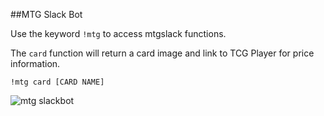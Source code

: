 ##MTG Slack Bot

Use the keyword `!mtg` to access mtgslack functions.

The `card` function will return a card image and link to TCG Player for price information.
```
!mtg card [CARD NAME]
```

![mtg slackbot](https://photos-5.dropbox.com/t/2/AACjn5rxQJuuTnYsCTadnUblYyWUCNt4YcVXM-zwZ4nABQ/12/24035721/png/32x32/1/_/1/2/Screenshot%202016-03-26%2017.44.20.png/EJX5ihIY89ILIAcoBw/92VJn-AXpshxFYHthG_EPJ0iEcR17fp0HY8Kz2iKr-c?size_mode=5)